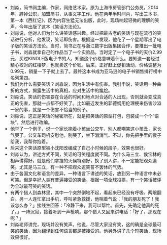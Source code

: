 - 刘淼，简书网主编，作家，网络艺术家。原为上海市房管部门公务员，2014年，辞掉公职，加盟简书，从事文字工作。他在两年半时间内，写出三本书，第一本《西红记》，因为内容生猛无法出版，此时，现场响起轻微的理解的笑声。今年出版了这本《笑话方法论》。
- 刘淼说，他对人们为什么讲笑话感兴趣。经过把最古老的笑话与现在流行的笑话进行分析，他发现，笑话即伤害。根据这一发现，他花了一个星期写出了电子版的笑话方法论。当时，简书正在与浙江数字出版集团合作，要推出一批电子书，刘淼就拿自己的作品当了一个实验品。当时定了一个电子书的天价2.99元，买过KINDLE版电子书的人，知道这个价格意味着什么。要知道一套经过精心校对的红楼梦，也就卖这个价钱。后来，正好赶上促销活动，价格调整为0.99元，销量一下子就上去了。最终这本书成为亚马逊的电子书销售排行榜中名列第四。
- 我们为什么需要笑话？刘淼说，因为生活中有伤害。我引申说，笑话用一种曲折的方式，揭露生活中的真相，应对生活中的尴尬。
- 刘淼说，笑话的伤害要在合适的时间和地点对合适的人出现，否则就会变成真正的伤害，那就一点都不好笑了。比如最近发生的郭德纲用伦理梗来伤害沙溢一家的事，就是一个伤害不恰当的例子。
- 刘淼说，这正是笑话的秘密所在，就是把笑话的原型打包，包装成一个个“语块”，然后进行改编。
- 他举了一个例子，说一个家长抱着小孩坐公交车，别人都嘲笑这小孩丑，家长气哭了。公交车司机安慰他，别哭了，坐下消消气。不过，你先把手里的猴子给我，我帮你抱着。
- 后来这个笑话原型被小沈阳改编成了自己小时候的段子，效果也很好。
- 刘淼认为，讲述方式不同，笑话的可笑程度就不同。为什么马三立、侯宝林的相声讲得好，就是他们拿捏的火候特别好，换了别人讲，不一定能把观众逗笑。尤其是马三立，有一种不把观众逗笑誓不罢休的气势。
- 由于各国文化和语言的差异，一种语言下讲述的笑话，放到另一种语言中未必可笑。但是幸好人类有普遍接受的笑话，根据一项全球投票，有一个笑话被评为全球最可笑的笑话。
- 有两个猎人到森林里，其中一个突然倒地不起，看起来已经没有呼吸、两眼翻白。另一人连忙拿出手机，呼叫紧急救援，他喘着气说：「我的朋友死了！我该怎么办？」接线生回答：「冷静下来，我可以帮忙。首先，先确定他真的死了。」一阵沉寂，接着听到一声枪响。那个猎人又回来讲电话：「好了，那现在呢？」
- 刘淼老师讲完，现场并没有笑声。他说，尽管大家没有笑，这的确是全球最可笑的笑话，因为翻译到任何语言都是被接受的。他另外讲了几个短笑话，现场效果很好。
